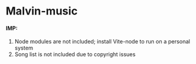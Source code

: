 # Malvin-music
#### IMP:
1. Node modules are not included; install Vite-node to run on a personal system
2. Song list is not included due to copyright issues
